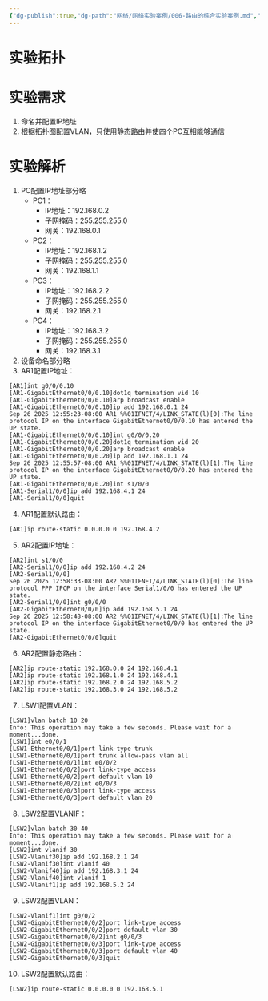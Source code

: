 ```yaml
---
{"dg-publish":true,"dg-path":"网络/网络实验案例/006-路由的综合实验案例.md","permalink":"/网络/网络实验案例/006-路由的综合实验案例/"}
---
```


# 实验拓扑
<style> .container {font-family: sans-serif; text-align: center;} .button-wrapper button {z-index: 1;height: 40px; width: 100px; margin: 10px;padding: 5px;} .excalidraw .App-menu_top .buttonList { display: flex;} .excalidraw-wrapper { height: 800px; margin: 50px; position: relative;} :root[dir="ltr"] .excalidraw .layer-ui__wrapper .zen-mode-transition.App-menu_bottom--transition-left {transform: none;} </style><script src="https://cdn.jsdelivr.net/npm/react@17/umd/react.production.min.js"></script><script src="https://cdn.jsdelivr.net/npm/react-dom@17/umd/react-dom.production.min.js"></script><script type="text/javascript" src="https://cdn.jsdelivr.net/npm/@excalidraw/excalidraw@0/dist/excalidraw.production.min.js"></script><div id="excalidraw-006-路由的综合实验案例-1excalidraw.md1"></div><script>(function(){const InitialData={"type":"excalidraw","version":2,"source":"https://github.com/zsviczian/obsidian-excalidraw-plugin/releases/tag/2.15.3","elements":[{"id":"s1PW6wO23h3KI5a4ducp7","type":"line","x":-139.14044289044278,"y":514.9256993006992,"width":160.90909090909088,"height":271.81818181818176,"angle":0,"strokeColor":"#1e1e1e","backgroundColor":"transparent","fillStyle":"solid","strokeWidth":4,"strokeStyle":"solid","roughness":0,"opacity":100,"groupIds":[],"frameId":null,"index":"Zt","roundness":null,"seed":175808626,"version":65,"versionNonce":690944494,"isDeleted":false,"boundElements":[],"updated":1758811654157,"link":null,"locked":false,"points":[[0,0],[-160.90909090909088,271.81818181818176]],"lastCommittedPoint":null,"startBinding":null,"endBinding":null,"startArrowhead":null,"endArrowhead":null,"polygon":false},{"id":"GS8uX7lqM8AkHIdiMEhC5","type":"line","x":-138.23135198135185,"y":517.6529720279718,"width":116.36363636363637,"height":265.4545454545455,"angle":0,"strokeColor":"#1e1e1e","backgroundColor":"transparent","fillStyle":"solid","strokeWidth":4,"strokeStyle":"solid","roughness":0,"opacity":100,"groupIds":[],"frameId":null,"index":"Zu","roundness":null,"seed":1359047150,"version":57,"versionNonce":1330792114,"isDeleted":false,"boundElements":[],"updated":1758811644212,"link":null,"locked":false,"points":[[0,0],[116.36363636363637,265.4545454545455]],"lastCommittedPoint":null,"startBinding":null,"endBinding":null,"startArrowhead":null,"endArrowhead":null,"polygon":false},{"id":"_OnLJPKYbQ327VAoRfQsX","type":"line","x":356.31410256410265,"y":519.4711538461537,"width":170.90909090909088,"height":267.27272727272725,"angle":0,"strokeColor":"#1e1e1e","backgroundColor":"transparent","fillStyle":"solid","strokeWidth":4,"strokeStyle":"solid","roughness":0,"opacity":100,"groupIds":[],"frameId":null,"index":"Zv","roundness":null,"seed":1966776814,"version":60,"versionNonce":1114869678,"isDeleted":false,"boundElements":[],"updated":1758811636516,"link":null,"locked":false,"points":[[0,0],[170.90909090909088,267.27272727272725]],"lastCommittedPoint":null,"startBinding":null,"endBinding":null,"startArrowhead":null,"endArrowhead":null,"polygon":false},{"id":"bJxwI7Fc1iy2nYPRVpV3j","type":"line","x":358.1322843822844,"y":514.9256993006992,"width":118.18181818181813,"height":272.72727272727263,"angle":0,"strokeColor":"#1e1e1e","backgroundColor":"transparent","fillStyle":"solid","strokeWidth":4,"strokeStyle":"solid","roughness":0,"opacity":100,"groupIds":[],"frameId":null,"index":"Zw","roundness":null,"seed":726925230,"version":62,"versionNonce":57919406,"isDeleted":false,"boundElements":[],"updated":1758811626077,"link":null,"locked":false,"points":[[0,0],[-118.18181818181813,272.72727272727263]],"lastCommittedPoint":null,"startBinding":null,"endBinding":null,"startArrowhead":null,"endArrowhead":null,"polygon":false},{"id":"-eeoFbJNj3VK8s1aaUq9V","type":"line","x":357.22319347319353,"y":239.47115384615373,"width":0.9090909090908781,"height":279.0909090909091,"angle":0,"strokeColor":"#1e1e1e","backgroundColor":"transparent","fillStyle":"solid","strokeWidth":4,"strokeStyle":"solid","roughness":0,"opacity":100,"groupIds":[],"frameId":null,"index":"Zx","roundness":null,"seed":754810290,"version":55,"versionNonce":987094382,"isDeleted":false,"boundElements":[],"updated":1758811616118,"link":null,"locked":false,"points":[[0,0],[-0.9090909090908781,279.0909090909091]],"lastCommittedPoint":null,"startBinding":null,"endBinding":null,"startArrowhead":null,"endArrowhead":null,"polygon":false},{"id":"Q5fF5f1VniblqysPoiqsP","type":"line","x":-137.32226107226097,"y":242.19842657342647,"width":495.4545454545454,"height":0,"angle":0,"strokeColor":"#1e1e1e","backgroundColor":"transparent","fillStyle":"solid","strokeWidth":4,"strokeStyle":"dashed","roughness":0,"opacity":100,"groupIds":[],"frameId":null,"index":"Zy","roundness":null,"seed":601040494,"version":60,"versionNonce":1125375538,"isDeleted":false,"boundElements":[],"updated":1758811773444,"link":null,"locked":false,"points":[[0,0],[495.4545454545454,0]],"lastCommittedPoint":null,"startBinding":null,"endBinding":null,"startArrowhead":null,"endArrowhead":null,"polygon":false},{"id":"97OmsdLHFeEwLc8pTlMbz","type":"line","x":-140.9586247086246,"y":240.38024475524466,"width":1.818181818181813,"height":276.36363636363626,"angle":0,"strokeColor":"#1e1e1e","backgroundColor":"transparent","fillStyle":"solid","strokeWidth":4,"strokeStyle":"solid","roughness":0,"opacity":100,"groupIds":[],"frameId":null,"index":"Zz","roundness":null,"seed":1224226738,"version":84,"versionNonce":1119490286,"isDeleted":false,"boundElements":[],"updated":1758811572590,"link":null,"locked":false,"points":[[0,0],[1.818181818181813,276.36363636363626]],"lastCommittedPoint":null,"startBinding":null,"endBinding":null,"startArrowhead":null,"endArrowhead":null,"polygon":false},{"id":"iJyVVf8g","type":"image","x":-193.25,"y":197.625,"width":108,"height":89,"angle":0,"strokeColor":"transparent","backgroundColor":"transparent","fillStyle":"hachure","strokeWidth":1,"strokeStyle":"solid","roughness":1,"opacity":100,"roundness":null,"seed":89653,"version":29,"versionNonce":454511858,"updated":1758811442444,"isDeleted":false,"groupIds":[],"boundElements":[],"link":null,"locked":false,"frameId":null,"fileId":"65646de17f2b9d455b81072e794fdd6eaa588560","scale":[1,1],"crop":null,"index":"a0","status":"pending"},{"id":"yXgNmjBC","type":"image","x":-193.25000000000003,"y":473.7916666666666,"width":109,"height":89,"angle":0,"strokeColor":"transparent","backgroundColor":"transparent","fillStyle":"hachure","strokeWidth":1,"strokeStyle":"solid","roughness":1,"opacity":100,"roundness":null,"seed":10305,"version":66,"versionNonce":1318009902,"updated":1758811458554,"isDeleted":false,"groupIds":[],"boundElements":[],"link":null,"locked":false,"frameId":null,"fileId":"bc6f0c239a8ab1242ddc00f300414adaea6269b8","scale":[1,1],"crop":null,"index":"a1","status":"pending"},{"id":"Vq4WBBK7_qLPfb5kTxQgf","type":"image","x":300.0320512820514,"y":195.98397435897442,"width":108,"height":89,"angle":0,"strokeColor":"transparent","backgroundColor":"transparent","fillStyle":"hachure","strokeWidth":1,"strokeStyle":"solid","roughness":1,"opacity":100,"roundness":null,"seed":1088111342,"version":77,"versionNonce":243339442,"updated":1758811472894,"isDeleted":false,"groupIds":[],"boundElements":[],"link":null,"locked":false,"frameId":null,"fileId":"65646de17f2b9d455b81072e794fdd6eaa588560","scale":[1,1],"crop":null,"index":"a2","status":"pending"},{"id":"jfrTjYs0","type":"image","x":304.0320512820513,"y":473.9711538461538,"width":108,"height":89,"angle":0,"strokeColor":"transparent","backgroundColor":"transparent","fillStyle":"hachure","strokeWidth":1,"strokeStyle":"solid","roughness":1,"opacity":100,"roundness":null,"seed":43459,"version":58,"versionNonce":2060267250,"updated":1758811488027,"isDeleted":false,"groupIds":[],"boundElements":[],"link":null,"locked":false,"frameId":null,"fileId":"805d1e1650d1576de888983f84d258dd11815cea","scale":[1,1],"crop":null,"index":"a3","status":"pending"},{"id":"tT1JkXok","type":"image","x":-360.8910256410256,"y":777.2089160839159,"width":116.94915254237286,"height":89.99999999999997,"angle":0,"strokeColor":"transparent","backgroundColor":"transparent","fillStyle":"hachure","strokeWidth":1,"strokeStyle":"solid","roughness":1,"opacity":100,"roundness":null,"seed":89321,"version":195,"versionNonce":420272942,"updated":1758811539993,"isDeleted":false,"groupIds":[],"boundElements":[],"link":null,"locked":false,"frameId":null,"fileId":"d66aa843651f0fd19b005987f0ee56baa2792171","scale":[1,1],"crop":null,"index":"a4","status":"pending"},{"id":"mOKFOdx5V-sMyqYZXUEZa","type":"image","x":-74.88774643435653,"y":772.6529720279719,"width":116.94915254237286,"height":89.99999999999997,"angle":0,"strokeColor":"transparent","backgroundColor":"transparent","fillStyle":"hachure","strokeWidth":1,"strokeStyle":"solid","roughness":1,"opacity":100,"roundness":null,"seed":1661448754,"version":230,"versionNonce":1653519282,"updated":1758811548710,"isDeleted":false,"groupIds":[],"boundElements":[],"link":null,"locked":false,"frameId":null,"fileId":"d66aa843651f0fd19b005987f0ee56baa2792171","scale":[1,1],"crop":null,"index":"a5","status":"pending"},{"id":"KeUrGifgdWNA6ISJMgm4c","type":"image","x":189.6577081110981,"y":773.5620629370627,"width":116.94915254237286,"height":89.99999999999997,"angle":0,"strokeColor":"transparent","backgroundColor":"transparent","fillStyle":"hachure","strokeWidth":1,"strokeStyle":"solid","roughness":1,"opacity":100,"roundness":null,"seed":297201458,"version":217,"versionNonce":2063754286,"updated":1758811552161,"isDeleted":false,"groupIds":[],"boundElements":[],"link":null,"locked":false,"frameId":null,"fileId":"d66aa843651f0fd19b005987f0ee56baa2792171","scale":[1,1],"crop":null,"index":"a6","status":"pending"},{"id":"XLDe2i2gv6G0xjxiiPGym","type":"image","x":478.74861720200715,"y":777.1984265734267,"width":116.94915254237286,"height":89.99999999999997,"angle":0,"strokeColor":"transparent","backgroundColor":"transparent","fillStyle":"hachure","strokeWidth":1,"strokeStyle":"solid","roughness":1,"opacity":100,"roundness":null,"seed":1318957230,"version":236,"versionNonce":1405200626,"updated":1758811557295,"isDeleted":false,"groupIds":[],"boundElements":[],"link":null,"locked":false,"frameId":null,"fileId":"d66aa843651f0fd19b005987f0ee56baa2792171","scale":[1,1],"crop":null,"index":"a7","status":"pending"},{"id":"8jYLJXey","type":"text","x":-168.2313519813518,"y":293.5620629370628,"width":56.16796875,"height":35,"angle":0,"strokeColor":"#1e1e1e","backgroundColor":"transparent","fillStyle":"solid","strokeWidth":4,"strokeStyle":"solid","roughness":0,"opacity":100,"groupIds":[],"frameId":null,"index":"aB","roundness":null,"seed":783470898,"version":37,"versionNonce":1644133298,"isDeleted":false,"boundElements":[],"updated":1758811688743,"link":null,"locked":false,"text":"AR1","rawText":"AR1","fontSize":28,"fontFamily":6,"textAlign":"left","verticalAlign":"top","containerId":null,"originalText":"AR1","autoResize":true,"lineHeight":1.25},{"id":"BEINwjjt","type":"text","x":340.5868298368299,"y":286.74388111888106,"width":56.16796875,"height":35,"angle":0,"strokeColor":"#1e1e1e","backgroundColor":"transparent","fillStyle":"solid","strokeWidth":4,"strokeStyle":"solid","roughness":0,"opacity":100,"groupIds":[],"frameId":null,"index":"aC","roundness":null,"seed":1677459698,"version":23,"versionNonce":2082413746,"isDeleted":false,"boundElements":[],"updated":1758811699692,"link":null,"locked":false,"text":"AR2","rawText":"AR2","fontSize":28,"fontFamily":6,"textAlign":"left","verticalAlign":"top","containerId":null,"originalText":"AR2","autoResize":true,"lineHeight":1.25},{"id":"pDyWTIfi","type":"text","x":-173.6858974358973,"y":571.1984265734264,"width":79.5479736328125,"height":35,"angle":0,"strokeColor":"#1e1e1e","backgroundColor":"transparent","fillStyle":"solid","strokeWidth":4,"strokeStyle":"solid","roughness":0,"opacity":100,"groupIds":[],"frameId":null,"index":"aD","roundness":null,"seed":1331772398,"version":26,"versionNonce":611052270,"isDeleted":false,"boundElements":[],"updated":1758811711312,"link":null,"locked":false,"text":"LSW1","rawText":"LSW1","fontSize":28,"fontFamily":6,"textAlign":"left","verticalAlign":"top","containerId":null,"originalText":"LSW1","autoResize":true,"lineHeight":1.25},{"id":"Yte1KUgG","type":"text","x":323.5868298368299,"y":569.4711538461537,"width":80.45706454190349,"height":35,"angle":0,"strokeColor":"#1e1e1e","backgroundColor":"transparent","fillStyle":"solid","strokeWidth":4,"strokeStyle":"solid","roughness":0,"opacity":100,"groupIds":[],"frameId":null,"index":"aE","roundness":null,"seed":1025273458,"version":40,"versionNonce":545202350,"isDeleted":false,"boundElements":[],"updated":1758811930919,"link":null,"locked":false,"text":"LSW2","rawText":"LSW2","fontSize":28,"fontFamily":6,"textAlign":"left","verticalAlign":"top","containerId":null,"originalText":"LSW2","autoResize":false,"lineHeight":1.25},{"id":"T4JF2Nhx","type":"text","x":-327.3222610722609,"y":873.1075174825173,"width":53.33998107910156,"height":35,"angle":0,"strokeColor":"#1e1e1e","backgroundColor":"transparent","fillStyle":"solid","strokeWidth":4,"strokeStyle":"solid","roughness":0,"opacity":100,"groupIds":[],"frameId":null,"index":"aF","roundness":null,"seed":1602626478,"version":23,"versionNonce":37478002,"isDeleted":false,"boundElements":[],"updated":1758811729442,"link":null,"locked":false,"text":"PC1","rawText":"PC1","fontSize":28,"fontFamily":6,"textAlign":"left","verticalAlign":"top","containerId":null,"originalText":"PC1","autoResize":true,"lineHeight":1.25},{"id":"ygVJWhJ2","type":"text","x":-41.26497888453912,"y":870.1529720279718,"width":53.33998107910156,"height":35,"angle":0,"strokeColor":"#1e1e1e","backgroundColor":"transparent","fillStyle":"solid","strokeWidth":4,"strokeStyle":"solid","roughness":0,"opacity":100,"groupIds":[],"frameId":null,"index":"aG","roundness":null,"seed":1172366894,"version":45,"versionNonce":1762497070,"isDeleted":false,"boundElements":[],"updated":1758811744195,"link":null,"locked":false,"text":"PC2","rawText":"PC2","fontSize":28,"fontFamily":6,"textAlign":"left","verticalAlign":"top","containerId":null,"originalText":"PC2","autoResize":true,"lineHeight":1.25},{"id":"BJNtbSRt","type":"text","x":226.00774838818825,"y":866.5166083916083,"width":53.33998107910156,"height":35,"angle":0,"strokeColor":"#1e1e1e","backgroundColor":"transparent","fillStyle":"solid","strokeWidth":4,"strokeStyle":"solid","roughness":0,"opacity":100,"groupIds":[],"frameId":null,"index":"aH","roundness":null,"seed":1595494066,"version":32,"versionNonce":248616878,"isDeleted":false,"boundElements":[],"updated":1758811747332,"link":null,"locked":false,"text":"PC3","rawText":"PC3","fontSize":28,"fontFamily":6,"textAlign":"left","verticalAlign":"top","containerId":null,"originalText":"PC3","autoResize":true,"lineHeight":1.25},{"id":"w3d0gaSe","type":"text","x":514.1895665700063,"y":864.6984265734263,"width":53.33998107910156,"height":35,"angle":0,"strokeColor":"#1e1e1e","backgroundColor":"transparent","fillStyle":"solid","strokeWidth":4,"strokeStyle":"solid","roughness":0,"opacity":100,"groupIds":[],"frameId":null,"index":"aI","roundness":null,"seed":1538203954,"version":46,"versionNonce":876596146,"isDeleted":false,"boundElements":[],"updated":1758811750425,"link":null,"locked":false,"text":"PC4","rawText":"PC4","fontSize":28,"fontFamily":6,"textAlign":"left","verticalAlign":"top","containerId":null,"originalText":"PC4","autoResize":true,"lineHeight":1.25},{"id":"N9txapED","type":"text","x":-81.86771561771548,"y":248.1075174825172,"width":99.35990905761719,"height":25,"angle":0,"strokeColor":"#1e1e1e","backgroundColor":"transparent","fillStyle":"solid","strokeWidth":4,"strokeStyle":"dashed","roughness":0,"opacity":100,"groupIds":[],"frameId":null,"index":"aJ","roundness":null,"seed":1585427054,"version":56,"versionNonce":1444111854,"isDeleted":false,"boundElements":[],"updated":1758811807326,"link":null,"locked":false,"text":"Serial1/0/0","rawText":"Serial1/0/0","fontSize":20,"fontFamily":6,"textAlign":"left","verticalAlign":"top","containerId":null,"originalText":"Serial1/0/0","autoResize":true,"lineHeight":1.25},{"id":"D7W8xvRa","type":"text","x":193.5868298368299,"y":245.83479020979004,"width":99.35990905761719,"height":25,"angle":0,"strokeColor":"#1e1e1e","backgroundColor":"transparent","fillStyle":"solid","strokeWidth":4,"strokeStyle":"dashed","roughness":0,"opacity":100,"groupIds":[],"frameId":null,"index":"aK","roundness":null,"seed":1954819826,"version":27,"versionNonce":1774857710,"isDeleted":false,"boundElements":[],"updated":1758811827317,"link":null,"locked":false,"text":"Serial1/0/0","rawText":"Serial1/0/0","fontSize":20,"fontFamily":6,"textAlign":"left","verticalAlign":"top","containerId":null,"originalText":"Serial1/0/0","autoResize":true,"lineHeight":1.25},{"id":"I8edhrLa","type":"text","x":-82.95045150484975,"y":211.62640911570372,"width":139.7799530029297,"height":25,"angle":0,"strokeColor":"#1e1e1e","backgroundColor":"transparent","fillStyle":"solid","strokeWidth":4,"strokeStyle":"dashed","roughness":0,"opacity":100,"groupIds":[],"frameId":null,"index":"aL","roundness":null,"seed":1823226034,"version":55,"versionNonce":788829202,"isDeleted":false,"boundElements":[],"updated":1758866784196,"link":null,"locked":false,"text":"192.168.4.1/24","rawText":"192.168.4.1/24","fontSize":20,"fontFamily":6,"textAlign":"left","verticalAlign":"top","containerId":null,"originalText":"192.168.4.1/24","autoResize":true,"lineHeight":1.25},{"id":"13Wmme8C","type":"text","x":154.4959207459209,"y":211.62640911570378,"width":139.7799530029297,"height":25,"angle":0,"strokeColor":"#1e1e1e","backgroundColor":"transparent","fillStyle":"solid","strokeWidth":4,"strokeStyle":"dashed","roughness":0,"opacity":100,"groupIds":[],"frameId":null,"index":"aM","roundness":null,"seed":1270897134,"version":59,"versionNonce":44503566,"isDeleted":false,"boundElements":[],"updated":1758866788680,"link":null,"locked":false,"text":"192.168.4.2/24","rawText":"192.168.4.2/24","fontSize":20,"fontFamily":6,"textAlign":"left","verticalAlign":"top","containerId":null,"originalText":"192.168.4.2/24","autoResize":true,"lineHeight":1.25},{"id":"vaTPpybV","type":"text","x":-130.95862470862454,"y":329.4711538461537,"width":73.89994812011719,"height":25,"angle":0,"strokeColor":"#1e1e1e","backgroundColor":"transparent","fillStyle":"solid","strokeWidth":4,"strokeStyle":"dashed","roughness":0,"opacity":100,"groupIds":[],"frameId":null,"index":"aN","roundness":null,"seed":1381834478,"version":25,"versionNonce":780399534,"isDeleted":false,"boundElements":[],"updated":1758811902203,"link":null,"locked":false,"text":"GE0/0/0","rawText":"GE0/0/0","fontSize":20,"fontFamily":6,"textAlign":"left","verticalAlign":"top","containerId":null,"originalText":"GE0/0/0","autoResize":true,"lineHeight":1.25},{"id":"1nGyovOL","type":"text","x":364.09196674166014,"y":319.339314292537,"width":73.89994812011719,"height":25,"angle":0,"strokeColor":"#1e1e1e","backgroundColor":"transparent","fillStyle":"solid","strokeWidth":4,"strokeStyle":"dashed","roughness":0,"opacity":100,"groupIds":[],"frameId":null,"index":"aO","roundness":null,"seed":700875186,"version":46,"versionNonce":725667890,"isDeleted":false,"boundElements":[],"updated":1758812198008,"link":null,"locked":false,"text":"GE0/0/0","rawText":"GE0/0/0","fontSize":20,"fontFamily":6,"textAlign":"left","verticalAlign":"top","containerId":null,"originalText":"GE0/0/0","autoResize":true,"lineHeight":1.25},{"id":"hEz1Pl0V","type":"text","x":361.2271520455972,"y":445.2904666850222,"width":73.89994812011719,"height":25,"angle":0,"strokeColor":"#1e1e1e","backgroundColor":"transparent","fillStyle":"solid","strokeWidth":4,"strokeStyle":"dashed","roughness":0,"opacity":100,"groupIds":[],"frameId":null,"index":"aP","roundness":null,"seed":1762963950,"version":35,"versionNonce":179038126,"isDeleted":false,"boundElements":[],"updated":1758812166159,"link":null,"locked":false,"text":"GE0/0/1","rawText":"GE0/0/1","fontSize":20,"fontFamily":6,"textAlign":"left","verticalAlign":"top","containerId":null,"originalText":"GE0/0/1","autoResize":true,"lineHeight":1.25},{"id":"lBf28Lev","type":"text","x":241.76864801864815,"y":574.0166083916083,"width":73.89994812011719,"height":25,"angle":0,"strokeColor":"#1e1e1e","backgroundColor":"transparent","fillStyle":"solid","strokeWidth":4,"strokeStyle":"dashed","roughness":0,"opacity":100,"groupIds":[],"frameId":null,"index":"aQ","roundness":null,"seed":1781458866,"version":23,"versionNonce":1712642997,"isDeleted":false,"boundElements":[],"updated":1758864349173,"link":null,"locked":false,"text":"GE0/0/2","rawText":"GE0/0/2","fontSize":20,"fontFamily":6,"textAlign":"left","verticalAlign":"top","containerId":null,"originalText":"GE0/0/2","autoResize":true,"lineHeight":1.25},{"id":"9bWiP44x","type":"text","x":410.5004448286678,"y":568.747274180941,"width":73.89994812011719,"height":25,"angle":0,"strokeColor":"#1e1e1e","backgroundColor":"transparent","fillStyle":"solid","strokeWidth":4,"strokeStyle":"dashed","roughness":0,"opacity":100,"groupIds":[],"frameId":null,"index":"aR","roundness":null,"seed":1605727982,"version":26,"versionNonce":391678450,"isDeleted":false,"boundElements":[],"updated":1758812169025,"link":null,"locked":false,"text":"GE0/0/3","rawText":"GE0/0/3","fontSize":20,"fontFamily":6,"textAlign":"left","verticalAlign":"top","containerId":null,"originalText":"GE0/0/3","autoResize":true,"lineHeight":1.25},{"id":"saElT940","type":"text","x":-136.07521709728195,"y":446.24460764643067,"width":125.21987915039062,"height":25,"angle":0,"strokeColor":"#1e1e1e","backgroundColor":"transparent","fillStyle":"solid","strokeWidth":4,"strokeStyle":"dashed","roughness":0,"opacity":100,"groupIds":[],"frameId":null,"index":"aS","roundness":null,"seed":947601586,"version":41,"versionNonce":482353714,"isDeleted":false,"boundElements":[],"updated":1758811961687,"link":null,"locked":false,"text":"Ethernet0/0/1","rawText":"Ethernet0/0/1","fontSize":20,"fontFamily":6,"textAlign":"left","verticalAlign":"top","containerId":null,"originalText":"Ethernet0/0/1","autoResize":true,"lineHeight":1.25},{"id":"hmgbsscv","type":"text","x":-315.4312402855147,"y":569.5253788050718,"width":125.21987915039062,"height":25,"angle":0,"strokeColor":"#1e1e1e","backgroundColor":"transparent","fillStyle":"solid","strokeWidth":4,"strokeStyle":"dashed","roughness":0,"opacity":100,"groupIds":[],"frameId":null,"index":"aT","roundness":null,"seed":1891645298,"version":61,"versionNonce":666345006,"isDeleted":false,"boundElements":[],"updated":1758811974486,"link":null,"locked":false,"text":"Ethernet0/0/2","rawText":"Ethernet0/0/2","fontSize":20,"fontFamily":6,"textAlign":"left","verticalAlign":"top","containerId":null,"originalText":"Ethernet0/0/2","autoResize":true,"lineHeight":1.25},{"id":"EaNpm0mE","type":"text","x":-93.99437517165552,"y":568.8908892202187,"width":125.21987915039062,"height":25,"angle":0,"strokeColor":"#1e1e1e","backgroundColor":"transparent","fillStyle":"solid","strokeWidth":4,"strokeStyle":"dashed","roughness":0,"opacity":100,"groupIds":[],"frameId":null,"index":"aU","roundness":null,"seed":1442927794,"version":59,"versionNonce":1460966514,"isDeleted":false,"boundElements":[],"updated":1758811976086,"link":null,"locked":false,"text":"Ethernet0/0/3","rawText":"Ethernet0/0/3","fontSize":20,"fontFamily":6,"textAlign":"left","verticalAlign":"top","containerId":null,"originalText":"Ethernet0/0/3","autoResize":true,"lineHeight":1.25},{"id":"gEjkzrxH","type":"text","x":-357.51208221114103,"y":744.4547125275592,"width":125.21987915039062,"height":25,"angle":0,"strokeColor":"#1e1e1e","backgroundColor":"transparent","fillStyle":"solid","strokeWidth":4,"strokeStyle":"dashed","roughness":0,"opacity":100,"groupIds":[],"frameId":null,"index":"aV","roundness":null,"seed":1774229230,"version":41,"versionNonce":955142062,"isDeleted":false,"boundElements":[],"updated":1758811994836,"link":null,"locked":false,"text":"Ethernet0/0/1","rawText":"Ethernet0/0/1","fontSize":20,"fontFamily":6,"textAlign":"left","verticalAlign":"top","containerId":null,"originalText":"Ethernet0/0/1","autoResize":true,"lineHeight":1.25},{"id":"jsGugvkO","type":"text","x":-90.8219272473882,"y":744.0100146397747,"width":125.21987915039062,"height":25,"angle":0,"strokeColor":"#1e1e1e","backgroundColor":"transparent","fillStyle":"solid","strokeWidth":4,"strokeStyle":"dashed","roughness":0,"opacity":100,"groupIds":[],"frameId":null,"index":"aW","roundness":null,"seed":716629426,"version":52,"versionNonce":1583104434,"isDeleted":false,"boundElements":[],"updated":1758812002320,"link":null,"locked":false,"text":"Ethernet0/0/1","rawText":"Ethernet0/0/1","fontSize":20,"fontFamily":6,"textAlign":"left","verticalAlign":"top","containerId":null,"originalText":"Ethernet0/0/1","autoResize":true,"lineHeight":1.25},{"id":"M4bkCI54","type":"text","x":190.89144842755002,"y":745.9134833943351,"width":125.21987915039062,"height":25,"angle":0,"strokeColor":"#1e1e1e","backgroundColor":"transparent","fillStyle":"solid","strokeWidth":4,"strokeStyle":"dashed","roughness":0,"opacity":100,"groupIds":[],"frameId":null,"index":"aX","roundness":null,"seed":422816498,"version":44,"versionNonce":321223858,"isDeleted":false,"boundElements":[],"updated":1758811998686,"link":null,"locked":false,"text":"Ethernet0/0/1","rawText":"Ethernet0/0/1","fontSize":20,"fontFamily":6,"textAlign":"left","verticalAlign":"top","containerId":null,"originalText":"Ethernet0/0/1","autoResize":true,"lineHeight":1.25},{"id":"rdL2JUja","type":"text","x":445.3217719537894,"y":745.2789938094818,"width":125.21987915039062,"height":25,"angle":0,"strokeColor":"#1e1e1e","backgroundColor":"transparent","fillStyle":"solid","strokeWidth":4,"strokeStyle":"dashed","roughness":0,"opacity":100,"groupIds":[],"frameId":null,"index":"aY","roundness":null,"seed":2146400306,"version":44,"versionNonce":1668653554,"isDeleted":false,"boundElements":[],"updated":1758812000040,"link":null,"locked":false,"text":"Ethernet0/0/1","rawText":"Ethernet0/0/1","fontSize":20,"fontFamily":6,"textAlign":"left","verticalAlign":"top","containerId":null,"originalText":"Ethernet0/0/1","autoResize":true,"lineHeight":1.25},{"id":"4dUNVwb5","type":"text","x":-369.685064199016,"y":905.5990250575131,"width":139.7799530029297,"height":50,"angle":0,"strokeColor":"#1e1e1e","backgroundColor":"transparent","fillStyle":"solid","strokeWidth":4,"strokeStyle":"dashed","roughness":0,"opacity":100,"groupIds":[],"frameId":null,"index":"aZ","roundness":null,"seed":908051310,"version":46,"versionNonce":842600946,"isDeleted":false,"boundElements":[],"updated":1758812059006,"link":null,"locked":false,"text":"192.168.0.2/24\nvlan10","rawText":"192.168.0.2/24\nvlan10","fontSize":20,"fontFamily":6,"textAlign":"center","verticalAlign":"top","containerId":null,"originalText":"192.168.0.2/24\nvlan10","autoResize":true,"lineHeight":1.25},{"id":"BstT1mg3","type":"text","x":-77.9786343235777,"y":903.418903406725,"width":139.7799530029297,"height":50,"angle":0,"strokeColor":"#1e1e1e","backgroundColor":"transparent","fillStyle":"solid","strokeWidth":4,"strokeStyle":"dashed","roughness":0,"opacity":100,"groupIds":[],"frameId":null,"index":"aa","roundness":null,"seed":9354610,"version":36,"versionNonce":709638130,"isDeleted":false,"boundElements":[],"updated":1758812072582,"link":null,"locked":false,"text":"192.168.1.2/24\nvlan20","rawText":"192.168.1.2/24\nvlan20","fontSize":20,"fontFamily":6,"textAlign":"center","verticalAlign":"top","containerId":null,"originalText":"192.168.1.2/24\nvlan20","autoResize":true,"lineHeight":1.25},{"id":"dG8i9Rbx","type":"text","x":185.81608542178418,"y":896.1518312374315,"width":139.7799530029297,"height":50,"angle":0,"strokeColor":"#1e1e1e","backgroundColor":"transparent","fillStyle":"solid","strokeWidth":4,"strokeStyle":"dashed","roughness":0,"opacity":100,"groupIds":[],"frameId":null,"index":"ab","roundness":null,"seed":1297556786,"version":42,"versionNonce":1884689774,"isDeleted":false,"boundElements":[],"updated":1758812088265,"link":null,"locked":false,"text":"192.168.2.2/24\nvlan30","rawText":"192.168.2.2/24\nvlan30","fontSize":20,"fontFamily":6,"textAlign":"center","verticalAlign":"top","containerId":null,"originalText":"192.168.2.2/24\nvlan30","autoResize":true,"lineHeight":1.25},{"id":"7xsZ9NQz","type":"text","x":470.68531445809776,"y":898.3319528882195,"width":139.7799530029297,"height":50,"angle":0,"strokeColor":"#1e1e1e","backgroundColor":"transparent","fillStyle":"solid","strokeWidth":4,"strokeStyle":"dashed","roughness":0,"opacity":100,"groupIds":[],"frameId":null,"index":"ac","roundness":null,"seed":1714887982,"version":40,"versionNonce":1485863602,"isDeleted":false,"boundElements":[],"updated":1758812107217,"link":null,"locked":false,"text":"192.168.3.2/24\nvlan40","rawText":"192.168.3.2/24\nvlan40","fontSize":20,"fontFamily":6,"textAlign":"center","verticalAlign":"top","containerId":null,"originalText":"192.168.3.2/24\nvlan40","autoResize":true,"lineHeight":1.25},{"id":"sp5SW153","type":"text","x":-440.45624378062763,"y":278.4506968474656,"width":246.9998779296875,"height":50,"angle":0,"strokeColor":"#1e1e1e","backgroundColor":"transparent","fillStyle":"solid","strokeWidth":4,"strokeStyle":"dashed","roughness":0,"opacity":100,"groupIds":[],"frameId":null,"index":"ad","roundness":null,"seed":1896094318,"version":120,"versionNonce":1882272882,"isDeleted":false,"boundElements":[],"updated":1758812157000,"link":null,"locked":false,"text":"GE0/0/0.10:192.168.0.1/24\nGE0/0/0.20:192.168.1.1/24","rawText":"GE0/0/0.10:192.168.0.1/24\nGE0/0/0.20:192.168.1.1/24","fontSize":20,"fontFamily":6,"textAlign":"left","verticalAlign":"top","containerId":null,"originalText":"GE0/0/0.10:192.168.0.1/24\nGE0/0/0.20:192.168.1.1/24","autoResize":true,"lineHeight":1.25},{"id":"JG7MXpGr","type":"text","x":425.02884346779257,"y":287.8978906675475,"width":139.7799530029297,"height":25,"angle":0,"strokeColor":"#1e1e1e","backgroundColor":"transparent","fillStyle":"solid","strokeWidth":4,"strokeStyle":"dashed","roughness":0,"opacity":100,"groupIds":[],"frameId":null,"index":"ae","roundness":null,"seed":1957642030,"version":49,"versionNonce":1494253682,"isDeleted":false,"boundElements":[],"updated":1758812196458,"link":null,"locked":false,"text":"192.168.5.1/24","rawText":"192.168.5.1/24","fontSize":20,"fontFamily":6,"textAlign":"left","verticalAlign":"top","containerId":null,"originalText":"192.168.5.1/24","autoResize":true,"lineHeight":1.25},{"id":"4YiHpFYE","type":"text","x":430.11579398629823,"y":467.3945732491022,"width":139.7799530029297,"height":25,"angle":0,"strokeColor":"#1e1e1e","backgroundColor":"transparent","fillStyle":"solid","strokeWidth":4,"strokeStyle":"dashed","roughness":0,"opacity":100,"groupIds":[],"frameId":null,"index":"af","roundness":null,"seed":731358578,"version":51,"versionNonce":1705895278,"isDeleted":false,"boundElements":[],"updated":1758812211225,"link":null,"locked":false,"text":"192.168.5.2/24","rawText":"192.168.5.2/24","fontSize":20,"fontFamily":6,"textAlign":"left","verticalAlign":"top","containerId":null,"originalText":"192.168.5.2/24","autoResize":true,"lineHeight":1.25},{"id":"ZNdNDKeI","type":"text","x":434.47603728787436,"y":508.09017739714693,"width":218.45986938476562,"height":50,"angle":0,"strokeColor":"#1e1e1e","backgroundColor":"transparent","fillStyle":"solid","strokeWidth":4,"strokeStyle":"dashed","roughness":0,"opacity":100,"groupIds":[],"frameId":null,"index":"ag","roundness":null,"seed":2042721010,"version":98,"versionNonce":16730222,"isDeleted":false,"boundElements":[],"updated":1758812333388,"link":null,"locked":false,"text":"vlanif30:192.168.2.1/24\nvlanif40:192.168.3.1/24","rawText":"vlanif30:192.168.2.1/24\nvlanif40:192.168.3.1/24","fontSize":20,"fontFamily":6,"textAlign":"left","verticalAlign":"top","containerId":null,"originalText":"vlanif30:192.168.2.1/24\nvlanif40:192.168.3.1/24","autoResize":true,"lineHeight":1.25}],"appState":{"theme":"light","viewBackgroundColor":"#ffffff","currentItemStrokeColor":"#1e1e1e","currentItemBackgroundColor":"transparent","currentItemFillStyle":"solid","currentItemStrokeWidth":4,"currentItemStrokeStyle":"dashed","currentItemRoughness":0,"currentItemOpacity":100,"currentItemFontFamily":6,"currentItemFontSize":20,"currentItemTextAlign":"left","currentItemStartArrowhead":null,"currentItemEndArrowhead":"arrow","currentItemArrowType":"round","currentItemFrameRole":null,"scrollX":469.2297183460706,"scrollY":-9.931239815026515,"zoom":{"value":1},"currentItemRoundness":"sharp","gridSize":20,"gridStep":5,"gridModeEnabled":false,"gridColor":{"Bold":"rgba(217, 217, 217, 0.5)","Regular":"rgba(230, 230, 230, 0.5)"},"currentStrokeOptions":null,"frameRendering":{"enabled":true,"clip":true,"name":true,"outline":true,"markerName":true,"markerEnabled":true},"objectsSnapModeEnabled":false,"activeTool":{"type":"selection","customType":null,"locked":false,"fromSelection":false,"lastActiveTool":null}},"files":{}};InitialData.scrollToContent=true;App=()=>{const e=React.useRef(null),t=React.useRef(null),[n,i]=React.useState({width:void 0,height:void 0});return React.useEffect(()=>{i({width:t.current.getBoundingClientRect().width,height:t.current.getBoundingClientRect().height});const e=()=>{i({width:t.current.getBoundingClientRect().width,height:t.current.getBoundingClientRect().height})};return window.addEventListener("resize",e),()=>window.removeEventListener("resize",e)},[t]),React.createElement(React.Fragment,null,React.createElement("div",{className:"excalidraw-wrapper",ref:t},React.createElement(ExcalidrawLib.Excalidraw,{ref:e,width:n.width,height:n.height,initialData:InitialData,viewModeEnabled:!0,zenModeEnabled:!0,gridModeEnabled:!1})))},excalidrawWrapper=document.getElementById("excalidraw-006-路由的综合实验案例-1excalidraw.md1");ReactDOM.render(React.createElement(App),excalidrawWrapper);})();</script>
# 实验需求
1. 命名并配置IP地址
2. 根据拓扑图配置VLAN，只使用静态路由并使四个PC互相能够通信
# 实验解析
1. PC配置IP地址部分略
	- PC1：
		- IP地址：192.168.0.2
		- 子网掩码：255.255.255.0
		- 网关：192.168.0.1
	- PC2：
		- IP地址：192.168.1.2
		- 子网掩码：255.255.255.0
		- 网关：192.168.1.1
	- PC3：
		- IP地址：192.168.2.2
		- 子网掩码：255.255.255.0
		- 网关：192.168.2.1
	- PC4：
		- IP地址：192.168.3.2
		- 子网掩码：255.255.255.0
		- 网关：192.168.3.1
2. 设备命名部分略
3. AR1配置IP地址：
```
[AR1]int g0/0/0.10
[AR1-GigabitEthernet0/0/0.10]dot1q termination vid 10
[AR1-GigabitEthernet0/0/0.10]arp broadcast enable
[AR1-GigabitEthernet0/0/0.10]ip add 192.168.0.1 24
Sep 26 2025 12:55:23-08:00 AR1 %%01IFNET/4/LINK_STATE(l)[0]:The line protocol IP on the interface GigabitEthernet0/0/0.10 has entered the UP state. 
[AR1-GigabitEthernet0/0/0.10]int g0/0/0.20
[AR1-GigabitEthernet0/0/0.20]dot1q termination vid 20
[AR1-GigabitEthernet0/0/0.20]arp broadcast enable
[AR1-GigabitEthernet0/0/0.20]ip add 192.168.1.1 24
Sep 26 2025 12:55:57-08:00 AR1 %%01IFNET/4/LINK_STATE(l)[1]:The line protocol IP on the interface GigabitEthernet0/0/0.20 has entered the UP state. 
[AR1-GigabitEthernet0/0/0.20]int s1/0/0
[AR1-Serial1/0/0]ip add 192.168.4.1 24
[AR1-Serial1/0/0]quit
```
4. AR1配置默认路由：
```
[AR1]ip route-static 0.0.0.0 0 192.168.4.2
```
5. AR2配置IP地址：
```
[AR2]int s1/0/0
[AR2-Serial1/0/0]ip add 192.168.4.2 24
[AR2-Serial1/0/0]
Sep 26 2025 12:58:33-08:00 AR2 %%01IFNET/4/LINK_STATE(l)[0]:The line protocol PPP IPCP on the interface Serial1/0/0 has entered the UP state. 
[AR2-Serial1/0/0]int g0/0/0
[AR2-GigabitEthernet0/0/0]ip add 192.168.5.1 24
Sep 26 2025 12:58:48-08:00 AR2 %%01IFNET/4/LINK_STATE(l)[1]:The line protocol IP on the interface GigabitEthernet0/0/0 has entered the UP state. 
[AR2-GigabitEthernet0/0/0]quit
```
6. AR2配置静态路由：
```
[AR2]ip route-static 192.168.0.0 24 192.168.4.1
[AR2]ip route-static 192.168.1.0 24 192.168.4.1
[AR2]ip route-static 192.168.2.0 24 192.168.5.2
[AR2]ip route-static 192.168.3.0 24 192.168.5.2
```
7. LSW1配置VLAN：
```
[LSW1]vlan batch 10 20
Info: This operation may take a few seconds. Please wait for a moment...done.
[LSW1]int e0/0/1
[LSW1-Ethernet0/0/1]port link-type trunk
[LSW1-Ethernet0/0/1]port trunk allow-pass vlan all
[LSW1-Ethernet0/0/1]int e0/0/2
[LSW1-Ethernet0/0/2]port link-type access
[LSW1-Ethernet0/0/2]port default vlan 10
[LSW1-Ethernet0/0/2]int e0/0/3
[LSW1-Ethernet0/0/3]port link-type access 
[LSW1-Ethernet0/0/3]port default vlan 20
```
8. LSW2配置VLANIF：
```
[LSW2]vlan batch 30 40
Info: This operation may take a few seconds. Please wait for a moment...done.
[LSW2]int vlanif 30
[LSW2-Vlanif30]ip add 192.168.2.1 24
[LSW2-Vlanif30]int vlanif 40
[LSW2-Vlanif40]ip add 192.168.3.1 24
[LSW2-Vlanif40]int vlanif 1
[LSW2-Vlanif1]ip add 192.168.5.2 24
```
9. LSW2配置VLAN：
```
[LSW2-Vlanif1]int g0/0/2
[LSW2-GigabitEthernet0/0/2]port link-type access
[LSW2-GigabitEthernet0/0/2]port default vlan 30
[LSW2-GigabitEthernet0/0/2]int g0/0/3
[LSW2-GigabitEthernet0/0/3]port link-type access
[LSW2-GigabitEthernet0/0/3]port default vlan 40
[LSW2-GigabitEthernet0/0/3]quit
```
10. LSW2配置默认路由：
```
[LSW2]ip route-static 0.0.0.0 0 192.168.5.1
```